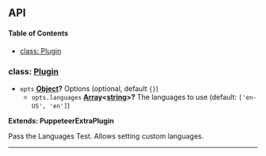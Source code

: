 ## API

<!-- Generated by documentation.js. Update this documentation by updating the source code. -->

#### Table of Contents

- [class: Plugin](#class-plugin)

### class: [Plugin](https://github.com/berstend/puppeteer-extra/blob/7a9082f9837f2403099e2181d639aa0065c51ba9/packages/puppeteer-extra-plugin-stealth/evasions/navigator.languages/index.js#L11-L28)

- `opts` **[Object](https://developer.mozilla.org/docs/Web/JavaScript/Reference/Global_Objects/Object)?** Options (optional, default `{}`)
  - `opts.languages` **[Array](https://developer.mozilla.org/docs/Web/JavaScript/Reference/Global_Objects/Array)&lt;[string](https://developer.mozilla.org/docs/Web/JavaScript/Reference/Global_Objects/String)>?** The languages to use (default: `['en-US', 'en']`)

**Extends: PuppeteerExtraPlugin**

Pass the Languages Test. Allows setting custom languages.

---
